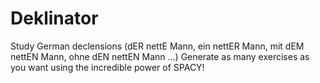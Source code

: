 # Deklinator
Study German declensions (dER nettE Mann, ein nettER Mann, mit dEM nettEN Mann, ohne dEN nettEN Mann ...) Generate as many exercises as you want using the incredible power of SPACY!
